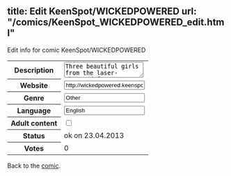 title: Edit KeenSpot/WICKEDPOWERED
url: "/comics/KeenSpot_WICKEDPOWERED_edit.html"
---
Edit info for comic KeenSpot/WICKEDPOWERED

<form name="comic" action="http://gaepostmail.appengine.com/comic" name="post">
<table class="comicinfo">
<tr>
<th>Description</th><td><textarea name="description">Three beautiful girls from the laser-obsessed future rescue loser Wiley Schlub from his boring life!</textarea></td>
</tr>
<tr>
<th>Website</th><td><input type="text" name="url" value="http://wickedpowered.keenspot.com/"/></td>
</tr>
<tr>
<th>Genre</th><td><input type="text" name="genre" value="Other"/></td>
</tr>
<tr>
<th>Language</th><td><input type="text" name="language" value="English"/></td>
</tr>
<tr>
<th>Adult content</th><td><input type="checkbox" name="adult" value="adult" /></td>
</tr>
<tr>
<th>Status</th><td>ok on 23.04.2013</td>
</tr>
<tr>
<th>Votes</th><td>0</div></td>
</tr>
</table>
</form>

Back to the [comic](/comics/KeenSpot_WICKEDPOWERED.html).

